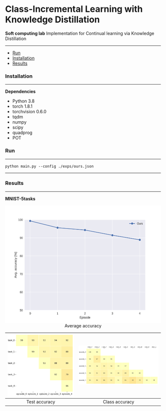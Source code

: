 # Class-Incremental Learning with Knowledge Distillation
**Soft computing lab**
Implementation for Continual learning via Knowledge Distillation


****
- [Run](#run-experiment)
- [Installation](#installation)
- [Results](#results)





### Installation
---
**Dependencies**
* Python 3.8
* torch 1.8.1
* torchvision 0.6.0
* tqdm
* numpy
* scipy
* quadprog
* POT


### Run
---
```
python main.py --config ./exps/ours.json
```
******

### Results
---
**MNIST-5tasks**
<center>
<img src="./assets/3.png" alt="abc" height="380" style="vertical-align:middle"> <br> Average accuracy
</center>

|![](./assets/1.png)|![](./assets/2.png)|
|:---:|:---:|
|Test accuracy|Class accuracy|
